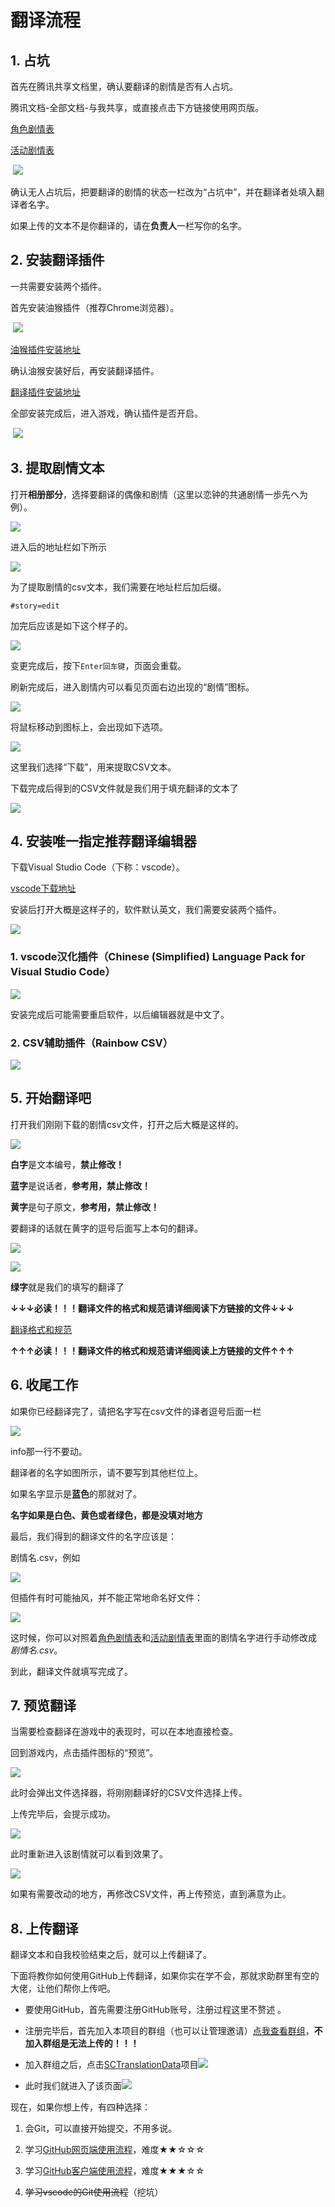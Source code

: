 # 翻译流程

## 1. 占坑

首先在腾讯共享文档里，确认要翻译的剧情是否有人占坑。

腾讯文档-全部文档-与我共享，或直接点击下方链接使用网页版。

[角色剧情表](https://docs.qq.com/sheet/DZmxQUkJXWVV3VWpp)

[活动剧情表](https://docs.qq.com/sheet/DZkJMa3hqR1VqdEZO)

​            ![](https://cdn.jsdelivr.net/gh/ShinyGroup/SCTranslationData/guide/2-1-1.png)            

确认无人占坑后，把要翻译的剧情的状态一栏改为“占坑中”，并在翻译者处填入翻译者名字。

如果上传的文本不是你翻译的，请在**负责人**一栏写你的名字。

## 2. 安装翻译插件

一共需要安装两个插件。

首先安装油猴插件（推荐Chrome浏览器）。

​            ![](https://cdn.jsdelivr.net/gh/ShinyGroup/SCTranslationData/guide/2-2-1.png)            

[油猴插件安装地址](https://www.tampermonkey.net)

确认油猴安装好后，再安装翻译插件。

[翻译插件安装地址](https://shiny.fun/ShinyColors.user.js)

全部安装完成后，进入游戏，确认插件是否开启。

​            ![](https://cdn.jsdelivr.net/gh/ShinyGroup/SCTranslationData/guide/2-2-2.png)            

## 3. 提取剧情文本

打开**相册部分**，选择要翻译的偶像和剧情（这里以恋钟的共通剧情一歩先へ为例）。

![](https://cdn.jsdelivr.net/gh/ShinyGroup/SCTranslationData/guide/2-3-1.png)

进入后的地址栏如下所示

![](https://cdn.jsdelivr.net/gh/ShinyGroup/SCTranslationData/guide/2-3-2.png)

为了提取剧情的csv文本，我们需要在地址栏后加后缀。

```http
#story=edit
```

加完后应该是如下这个样子的。

![](https://cdn.jsdelivr.net/gh/ShinyGroup/SCTranslationData/guide/2-3-3.png)

变更完成后，按下`Enter回车键`，页面会重载。

刷新完成后，进入剧情内可以看见页面右边出现的“剧情”图标。

![](https://cdn.jsdelivr.net/gh/ShinyGroup/SCTranslationData/guide/2-3-4.png)

将鼠标移动到图标上，会出现如下选项。

![](https://cdn.jsdelivr.net/gh/ShinyGroup/SCTranslationData/guide/2-3-5.png)

这里我们选择“下载”，用来提取CSV文本。

下载完成后得到的CSV文件就是我们用于填充翻译的文本了

![](https://cdn.jsdelivr.net/gh/ShinyGroup/SCTranslationData/guide/2-3-6.png)

## 4. 安装唯一指定推荐翻译编辑器

下载Visual Studio Code（下称：vscode）。

[vscode下载地址](https://code.visualstudio.com/)

安装后打开大概是这样子的，软件默认英文，我们需要安装两个插件。

![](https://cdn.jsdelivr.net/gh/ShinyGroup/SCTranslationData/guide/2-4-1.png)

### 1. vscode汉化插件（Chinese (Simplified) Language Pack for Visual Studio Code）

![](https://cdn.jsdelivr.net/gh/ShinyGroup/SCTranslationData/guide/2-4-2.png)

安装完成后可能需要重启软件，以后编辑器就是中文了。

### 2. CSV辅助插件（Rainbow CSV）

![](https://cdn.jsdelivr.net/gh/ShinyGroup/SCTranslationData/guide/2-4-3.png)

## 5. 开始翻译吧

打开我们刚刚下载的剧情csv文件，打开之后大概是这样的。

![](https://cdn.jsdelivr.net/gh/ShinyGroup/SCTranslationData/guide/2-5-1.png)

**白字**是文本编号，**禁止修改！**

**蓝字**是说话者，**参考用，禁止修改！**

**黄字**是句子原文，**参考用，禁止修改！**

要翻译的话就在黄字的逗号后面写上本句的翻译。

![](https://cdn.jsdelivr.net/gh/ShinyGroup/SCTranslationData/guide/2-5-2.png)

![](https://cdn.jsdelivr.net/gh/ShinyGroup/SCTranslationData/guide/2-5-3.png)

**绿字**就是我们的填写的翻译了

**↓↓↓必读！！！翻译文件的格式和规范请详细阅读下方链接的文件↓↓↓**

[翻译格式和规范](翻译格式和规范.md)

**↑↑↑必读！！！翻译文件的格式和规范请详细阅读上方链接的文件↑↑↑**

## 6. 收尾工作

如果你已经翻译完了，请把名字写在csv文件的译者逗号后面一栏

![](https://cdn.jsdelivr.net/gh/ShinyGroup/SCTranslationData/guide/2-6-1.png)

info那一行不要动。

翻译者的名字如图所示，请不要写到其他栏位上。

如果名字显示是**蓝色**的那就对了。

**名字如果是白色、黄色或者绿色，都是没填对地方**

最后，我们得到的翻译文件的名字应该是：

剧情名.csv，例如

![](https://cdn.jsdelivr.net/gh/ShinyGroup/SCTranslationData/guide/2-3-6.png)

但插件有时可能抽风，并不能正常地命名好文件：

![](https://cdn.jsdelivr.net/gh/ShinyGroup/SCTranslationData/guide/2-6-3.png)

这时候，你可以对照着[角色剧情表](https://docs.qq.com/sheet/DZmxQUkJXWVV3VWpp)和[活动剧情表](https://docs.qq.com/sheet/DZkJMa3hqR1VqdEZO)里面的剧情名字进行手动修改成 *剧情名.csv*。

到此，翻译文件就填写完成了。

## 7. 预览翻译

当需要检查翻译在游戏中的表现时，可以在本地直接检查。

回到游戏内，点击插件图标的“预览”。

![](https://cdn.jsdelivr.net/gh/ShinyGroup/SCTranslationData/guide/2-7-1.png)

此时会弹出文件选择器，将刚刚翻译好的CSV文件选择上传。

上传完毕后，会提示成功。

![](https://cdn.jsdelivr.net/gh/ShinyGroup/SCTranslationData/guide/2-7-2.png)

此时重新进入该剧情就可以看到效果了。

![](https://cdn.jsdelivr.net/gh/ShinyGroup/SCTranslationData/guide/2-7-3.png)

如果有需要改动的地方，再修改CSV文件，再上传预览，直到满意为止。

## 8. 上传翻译

翻译文本和自我校验结束之后，就可以上传翻译了。

下面将教你如何使用GitHub上传翻译，如果你实在学不会，那就求助群里有空的大佬，让他们帮你上传吧。

- 要使用GitHub，首先需要注册GitHub账号，注册过程这里不赘述 。

- 注册完毕后，首先加入本项目的群组（也可以让管理邀请）[点我查看群组](https://github.com/ShinyGroup)，**不加入群组是无法上传的！！！**

- 加入群组之后，点击[SCTranslationData](https://github.com/ShinyGroup/SCTranslationData)项目![](https://cdn.jsdelivr.net/gh/ShinyGroup/SCTranslationData/guide/2-8-1.png)

- 此时我们就进入了该页面![](https://cdn.jsdelivr.net/gh/ShinyGroup/SCTranslationData/guide/2-8-2.png)

现在，如果你想上传，有四种选择：

1. 会Git，可以直接开始提交，不用多说。

2. 学习[GitHub网页端使用流程](GitHub网页端使用流程.md)，难度★★☆☆☆
3. 学习[GitHub客户端使用流程](GitHub客户端使用流程.md)，难度★★★☆☆
4. ~~学习vscode的Git使用流程~~（挖坑）